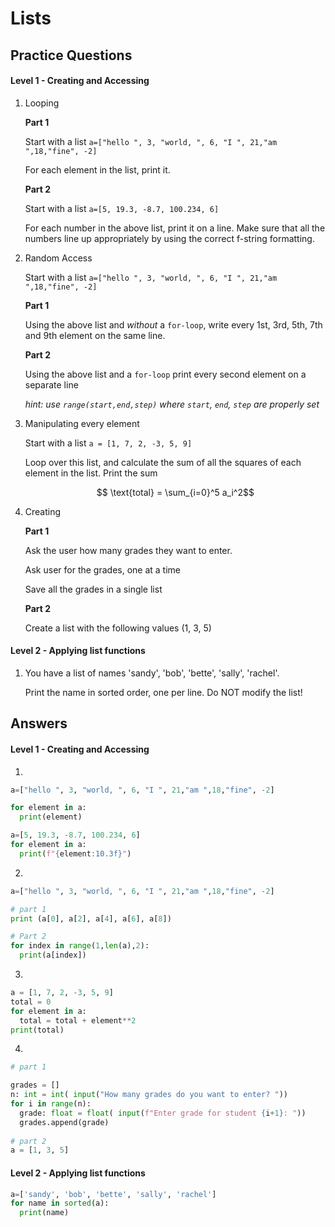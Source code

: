# Lists

## Practice Questions

#### Level 1 - Creating and Accessing

1. Looping

   **Part 1**

   Start with a list `a=["hello ", 3, "world, ", 6, "I ", 21,"am ",18,"fine", -2]`

   For each element in the list, print it.

   **Part 2**

   Start with a list `a=[5, 19.3, -8.7, 100.234, 6]`

   For each number in the above list, print it on a line.  Make sure that all the numbers line up appropriately by using the correct f-string formatting.

   

2. Random Access

   Start with a list `a=["hello ", 3, "world, ", 6, "I ", 21,"am ",18,"fine", -2]`

   **Part 1**

   Using the above list and *without* a  `for-loop`, write every 1st, 3rd, 5th, 7th and 9th element on the same line.

   **Part 2**

   Using the above list and a `for-loop` print every second element on a separate line

   *hint: use `range(start,end,step)` where `start`, `end`, `step` are properly set*



3. Manipulating every element

   Start with a list `a = [1, 7, 2, -3, 5, 9]`

   Loop over this list, and calculate the sum of all the squares of each element in the list.  Print the sum

   

   $$ \text{total} = \sum_{i=0}^5 a_i^2$$ 
   
   
   
3. Creating

   **Part 1**

   Ask the user how many grades they want to enter.

   Ask user for the grades, one at a time

   Save all the grades in a single list
   
   **Part 2**
   
   Create a list with the following values (1, 3, 5)



#### Level 2 - Applying list functions

1. You have a list of names 'sandy', 'bob', 'bette', 'sally', 'rachel'.

   Print the name in sorted order, one per line.  Do NOT modify the list!





## Answers

#### Level 1 - Creating and Accessing

1.

```python
a=["hello ", 3, "world, ", 6, "I ", 21,"am ",18,"fine", -2]

for element in a:
  print(element)

a=[5, 19.3, -8.7, 100.234, 6]
for element in a:
  print(f"{element:10.3f}")
```



2.

```python
a=["hello ", 3, "world, ", 6, "I ", 21,"am ",18,"fine", -2]

# part 1
print (a[0], a[2], a[4], a[6], a[8])

# Part 2
for index in range(1,len(a),2):
  print(a[index])
```



3. 

```python 
a = [1, 7, 2, -3, 5, 9]
total = 0
for element in a:
  total = total + element**2
print(total)
```



4.

```python
# part 1

grades = []
n: int = int( input("How many grades do you want to enter? "))
for i in range(n):
  grade: float = float( input(f"Enter grade for student {i+1}: "))
  grades.append(grade)
  
# part 2
a = [1, 3, 5]
```



#### Level 2 - Applying list functions

```python
a=['sandy', 'bob', 'bette', 'sally', 'rachel']
for name in sorted(a):
  print(name)
```

